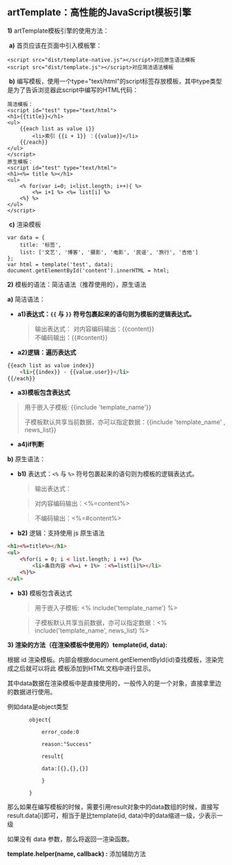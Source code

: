 ## artTemplate：高性能的JavaScript模板引擎 

**1)** artTemplate模板引擎的使用方法：

​	**a)** 首页应该在页面中引入模板擎：

```
<script src="dist/template-native.js"></script>对应原生语法模板
<script src="dist/template.js"></script>对应简洁语法模板
```

​	**b)** 编写模板，使用一个type="text/html"的script标签存放模板，其中type类型是为了告诉浏览器此script中编写的HTML代码：

```
简洁模板：
<script id="test" type="text/html">
<h1>{{title}}</h1>
<ul>
    {{each list as value i}}
        <li>索引 {{i + 1}} ：{{value}}</li>
    {{/each}}
</ul>
</script>
原生模板：
<script id="test" type="text/html">
<h1><%= title %></h1>
<ul>
    <% for(var i=0; i<list.length; i++){ %> 
        <%= i+1 %> <%= list[i] %>
    <%} %>
</ul>
</script>
```

​	**c)** 渲染模板

```
var data = {
    title: '标签',
    list: ['文艺', '博客', '摄影', '电影', '民谣', '旅行', '吉他']
};
var html = template('test', data);
document.getElementById('content').innerHTML = html;
```

**2)** 模板的语法：简洁语法（推荐使用的），原生语法

**a)** 简洁语法：

- **a1)表达式：`{{` 与 `}}` 符号包裹起来的语句则为模板的逻辑表达式。**

	> 输出表达式：
	> 对内容编码输出：{{content}}	
	不编码输出：{{#content}}

- **a2)逻辑：遍历表达式**

```html
{{each list as value index}}
    <li>{{index}} - {{value.user}}</li>
{{/each}}
```

- **a3)模板包含表达式** 
 > 用于嵌入子模板:  {{include 'template_name'}} 
 >
 >子模板默认共享当前数据，亦可以指定数据：{{include 'template_name' , news_list}}

- **a4)if判断**

**b)** 原生语法：

- **b1)** 表达式：`<%` 与 `%>` 符号包裹起来的语句则为模板的逻辑表达式。

	> 输出表达式：
	
	> 对内容编码输出：<%=content%>
	
	> 不编码输出：<%=#content%>

- **b2)** 逻辑：支持使用 js 原生语法	

```html
<h1><%=title%></h1>
<ul>
    <%for(i = 0; i < list.length; i ++) {%>
        <li>条目内容 <%=i + 1%> ：<%=list[i]%></li>
    <%}%>
</ul>
```

- **b3)** 模板包含表达式

	> 用于嵌入子模板:  <% include('template_name') %>
	
	> 子模板默认共享当前数据，亦可以指定数据：<% include('template_name', news_list) %>

**3) 渲染的方法（在渲染模板中使用的）template(id, data):**

​根据 id 渲染模板。内部会根据document.getElementById(id)查找模板，渲染完成之后就可以将此         模板添加到HTML文档中进行显示。

​其中data数据在渲染模板中是直接使用的，一般传入的是一个对象，直接拿里边的数据进行使用。

​例如data是object类型

	​		object{
	
	​			error_code:0
	
	​			reason:"Success"
	
	​			result{
	
	​			data:[{},{},{}]
	
	​			}
	
	​		}

那么如果在编写模板的时候，需要引用result对象中的data数组的时候，直接写result.data[i]即可，相当于是比template(id, data)中的data缩进一级，少表示一级

​如果没有 data 参数，那么将返回一渲染函数。

**template.helper(name, callback) :** 添加辅助方法